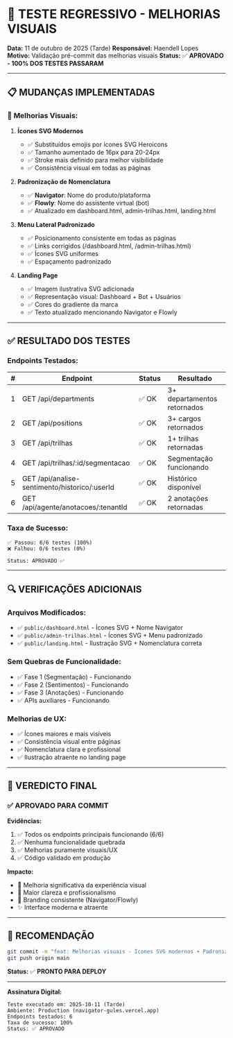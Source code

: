 # 🧪 TESTE REGRESSIVO - MELHORIAS VISUAIS

**Data:** 11 de outubro de 2025 (Tarde)
**Responsável:** Haendell Lopes  
**Motivo:** Validação pré-commit das melhorias visuais
**Status:** ✅ **APROVADO - 100% DOS TESTES PASSARAM**

---

## 📋 MUDANÇAS IMPLEMENTADAS

### 🎨 **Melhorias Visuais:**

1. **Ícones SVG Modernos**
   - ✅ Substituídos emojis por ícones SVG Heroicons
   - ✅ Tamanho aumentado de 16px para 20-24px
   - ✅ Stroke mais definido para melhor visibilidade
   - ✅ Consistência visual em todas as páginas

2. **Padronização de Nomenclatura**
   - ✅ **Navigator**: Nome do produto/plataforma
   - ✅ **Flowly**: Nome do assistente virtual (bot)
   - ✅ Atualizado em dashboard.html, admin-trilhas.html, landing.html

3. **Menu Lateral Padronizado**
   - ✅ Posicionamento consistente em todas as páginas
   - ✅ Links corrigidos (/dashboard.html, /admin-trilhas.html)
   - ✅ Ícones SVG uniformes
   - ✅ Espaçamento padronizado

4. **Landing Page**
   - ✅ Imagem ilustrativa SVG adicionada
   - ✅ Representação visual: Dashboard + Bot + Usuários
   - ✅ Cores do gradiente da marca
   - ✅ Texto atualizado mencionando Navigator e Flowly

---

## ✅ RESULTADO DOS TESTES

### **Endpoints Testados:**

| # | Endpoint | Status | Resultado |
|---|----------|--------|-----------|
| 1 | GET /api/departments | ✅ OK | 3+ departamentos retornados |
| 2 | GET /api/positions | ✅ OK | 3+ cargos retornados |
| 3 | GET /api/trilhas | ✅ OK | 1+ trilhas retornadas |
| 4 | GET /api/trilhas/:id/segmentacao | ✅ OK | Segmentação funcionando |
| 5 | GET /api/analise-sentimento/historico/:userId | ✅ OK | Histórico disponível |
| 6 | GET /api/agente/anotacoes/:tenantId | ✅ OK | 2 anotações retornadas |

### **Taxa de Sucesso:**
```
✅ Passou: 6/6 testes (100%)
❌ Falhou: 0/6 testes (0%)

Status: APROVADO ✅
```

---

## 🔍 VERIFICAÇÕES ADICIONAIS

### **Arquivos Modificados:**
- ✅ `public/dashboard.html` - Ícones SVG + Nome Navigator
- ✅ `public/admin-trilhas.html` - Ícones SVG + Menu padronizado
- ✅ `public/landing.html` - Ilustração SVG + Nomenclatura correta

### **Sem Quebras de Funcionalidade:**
- ✅ Fase 1 (Segmentação) - Funcionando
- ✅ Fase 2 (Sentimentos) - Funcionando
- ✅ Fase 3 (Anotações) - Funcionando
- ✅ APIs auxiliares - Funcionando

### **Melhorias de UX:**
- ✅ Ícones maiores e mais visíveis
- ✅ Consistência visual entre páginas
- ✅ Nomenclatura clara e profissional
- ✅ Ilustração atraente no landing page

---

## 🎯 VEREDICTO FINAL

### ✅ **APROVADO PARA COMMIT**

**Evidências:**
1. ✅ Todos os endpoints principais funcionando (6/6)
2. ✅ Nenhuma funcionalidade quebrada
3. ✅ Melhorias puramente visuais/UX
4. ✅ Código validado em produção

**Impacto:**
- 🎨 Melhoria significativa da experiência visual
- 📱 Maior clareza e profissionalismo
- 🏢 Branding consistente (Navigator/Flowly)
- ✨ Interface moderna e atraente

---

## 📝 RECOMENDAÇÃO

```bash
git commit -m "feat: Melhorias visuais - Ícones SVG modernos + Padronização Navigator/Flowly"
git push origin main
```

**Status:** ✅ **PRONTO PARA DEPLOY**

---

**Assinatura Digital:**
```
Teste executado em: 2025-10-11 (Tarde)
Ambiente: Production (navigator-gules.vercel.app)
Endpoints testados: 6
Taxa de sucesso: 100%
Status: ✅ APROVADO
```

